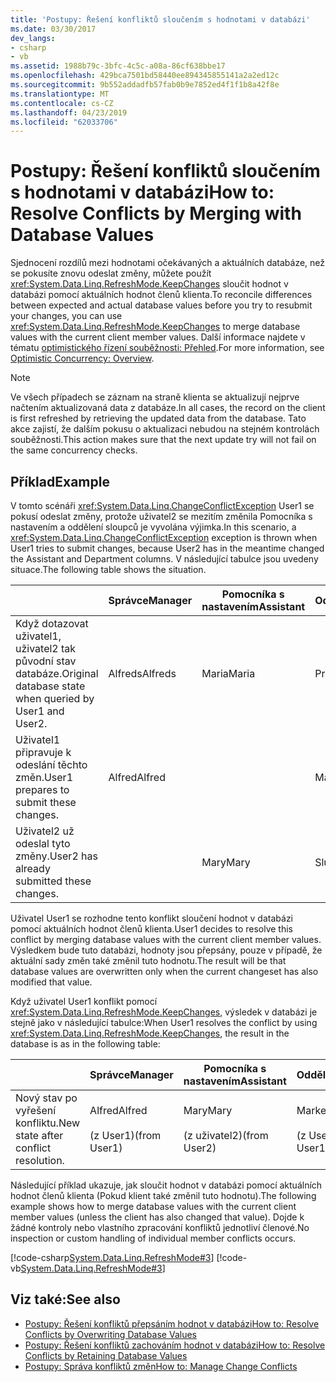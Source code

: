 ```yaml
---
title: 'Postupy: Řešení konfliktů sloučením s hodnotami v databázi'
ms.date: 03/30/2017
dev_langs:
- csharp
- vb
ms.assetid: 1988b79c-3bfc-4c5c-a08a-86cf638bbe17
ms.openlocfilehash: 429bca7501bd58440ee894345855141a2a2ed12c
ms.sourcegitcommit: 9b552addadfb57fab0b9e7852ed4f1f1b8a42f8e
ms.translationtype: MT
ms.contentlocale: cs-CZ
ms.lasthandoff: 04/23/2019
ms.locfileid: "62033706"
---
```

# <a name="how-to-resolve-conflicts-by-merging-with-database-values"></a><span data-ttu-id="c8674-102">Postupy: Řešení konfliktů sloučením s hodnotami v databázi</span><span class="sxs-lookup"><span data-stu-id="c8674-102">How to: Resolve Conflicts by Merging with Database Values</span></span>
<span data-ttu-id="c8674-103">Sjednocení rozdílů mezi hodnotami očekávaných a aktuálních databáze, než se pokusíte znovu odeslat změny, můžete použít <xref:System.Data.Linq.RefreshMode.KeepChanges> sloučit hodnot v databázi pomocí aktuálních hodnot členů klienta.</span><span class="sxs-lookup"><span data-stu-id="c8674-103">To reconcile differences between expected and actual database values before you try to resubmit your changes, you can use <xref:System.Data.Linq.RefreshMode.KeepChanges> to merge database values with the current client member values.</span></span> <span data-ttu-id="c8674-104">Další informace najdete v tématu [optimistického řízení souběžnosti: Přehled](../../../../../../docs/framework/data/adonet/sql/linq/optimistic-concurrency-overview.md).</span><span class="sxs-lookup"><span data-stu-id="c8674-104">For more information, see [Optimistic Concurrency: Overview](../../../../../../docs/framework/data/adonet/sql/linq/optimistic-concurrency-overview.md).</span></span>  
  
> [!NOTE]
>  <span data-ttu-id="c8674-105">Ve všech případech se záznam na straně klienta se aktualizují nejprve načtením aktualizovaná data z databáze.</span><span class="sxs-lookup"><span data-stu-id="c8674-105">In all cases, the record on the client is first refreshed by retrieving the updated data from the database.</span></span> <span data-ttu-id="c8674-106">Tato akce zajistí, že dalším pokusu o aktualizaci nebudou na stejném kontrolách souběžnosti.</span><span class="sxs-lookup"><span data-stu-id="c8674-106">This action makes sure that the next update try will not fail on the same concurrency checks.</span></span>  
  
## <a name="example"></a><span data-ttu-id="c8674-107">Příklad</span><span class="sxs-lookup"><span data-stu-id="c8674-107">Example</span></span>  
 <span data-ttu-id="c8674-108">V tomto scénáři <xref:System.Data.Linq.ChangeConflictException> User1 se pokusí odeslat změny, protože uživatel2 se mezitím změnila Pomocníka s nastavením a oddělení sloupců je vyvolána výjimka.</span><span class="sxs-lookup"><span data-stu-id="c8674-108">In this scenario, a <xref:System.Data.Linq.ChangeConflictException> exception is thrown when User1 tries to submit changes, because User2 has in the meantime changed the Assistant and Department columns.</span></span> <span data-ttu-id="c8674-109">V následující tabulce jsou uvedeny situace.</span><span class="sxs-lookup"><span data-stu-id="c8674-109">The following table shows the situation.</span></span>  
  
||<span data-ttu-id="c8674-110">Správce</span><span class="sxs-lookup"><span data-stu-id="c8674-110">Manager</span></span>|<span data-ttu-id="c8674-111">Pomocníka s nastavením</span><span class="sxs-lookup"><span data-stu-id="c8674-111">Assistant</span></span>|<span data-ttu-id="c8674-112">Oddělení</span><span class="sxs-lookup"><span data-stu-id="c8674-112">Department</span></span>|  
|------|-------------|---------------|----------------|  
|<span data-ttu-id="c8674-113">Když dotazovat uživatel1, uživatel2 tak původní stav databáze.</span><span class="sxs-lookup"><span data-stu-id="c8674-113">Original database state when queried by User1 and User2.</span></span>|<span data-ttu-id="c8674-114">Alfreds</span><span class="sxs-lookup"><span data-stu-id="c8674-114">Alfreds</span></span>|<span data-ttu-id="c8674-115">Maria</span><span class="sxs-lookup"><span data-stu-id="c8674-115">Maria</span></span>|<span data-ttu-id="c8674-116">Prodej</span><span class="sxs-lookup"><span data-stu-id="c8674-116">Sales</span></span>|  
|<span data-ttu-id="c8674-117">Uživatel1 připravuje k odeslání těchto změn.</span><span class="sxs-lookup"><span data-stu-id="c8674-117">User1 prepares to submit these changes.</span></span>|<span data-ttu-id="c8674-118">Alfred</span><span class="sxs-lookup"><span data-stu-id="c8674-118">Alfred</span></span>||<span data-ttu-id="c8674-119">Marketing</span><span class="sxs-lookup"><span data-stu-id="c8674-119">Marketing</span></span>|  
|<span data-ttu-id="c8674-120">Uživatel2 už odeslal tyto změny.</span><span class="sxs-lookup"><span data-stu-id="c8674-120">User2 has already submitted these changes.</span></span>||<span data-ttu-id="c8674-121">Mary</span><span class="sxs-lookup"><span data-stu-id="c8674-121">Mary</span></span>|<span data-ttu-id="c8674-122">Služba</span><span class="sxs-lookup"><span data-stu-id="c8674-122">Service</span></span>|  
  
 <span data-ttu-id="c8674-123">Uživatel User1 se rozhodne tento konflikt sloučení hodnot v databázi pomocí aktuálních hodnot členů klienta.</span><span class="sxs-lookup"><span data-stu-id="c8674-123">User1 decides to resolve this conflict by merging database values with the current client member values.</span></span> <span data-ttu-id="c8674-124">Výsledkem bude tuto databázi, hodnoty jsou přepsány, pouze v případě, že aktuální sady změn také změnil tuto hodnotu.</span><span class="sxs-lookup"><span data-stu-id="c8674-124">The result will be that database values are overwritten only when the current changeset has also modified that value.</span></span>  
  
 <span data-ttu-id="c8674-125">Když uživatel User1 konflikt pomocí <xref:System.Data.Linq.RefreshMode.KeepChanges>, výsledek v databázi je stejně jako v následující tabulce:</span><span class="sxs-lookup"><span data-stu-id="c8674-125">When User1 resolves the conflict by using <xref:System.Data.Linq.RefreshMode.KeepChanges>, the result in the database is as in the following table:</span></span>  
  
||<span data-ttu-id="c8674-126">Správce</span><span class="sxs-lookup"><span data-stu-id="c8674-126">Manager</span></span>|<span data-ttu-id="c8674-127">Pomocníka s nastavením</span><span class="sxs-lookup"><span data-stu-id="c8674-127">Assistant</span></span>|<span data-ttu-id="c8674-128">Oddělení</span><span class="sxs-lookup"><span data-stu-id="c8674-128">Department</span></span>|  
|------|-------------|---------------|----------------|  
|<span data-ttu-id="c8674-129">Nový stav po vyřešení konfliktu.</span><span class="sxs-lookup"><span data-stu-id="c8674-129">New state after conflict resolution.</span></span>|<span data-ttu-id="c8674-130">Alfred</span><span class="sxs-lookup"><span data-stu-id="c8674-130">Alfred</span></span><br /><br /> <span data-ttu-id="c8674-131">(z User1)</span><span class="sxs-lookup"><span data-stu-id="c8674-131">(from User1)</span></span>|<span data-ttu-id="c8674-132">Mary</span><span class="sxs-lookup"><span data-stu-id="c8674-132">Mary</span></span><br /><br /> <span data-ttu-id="c8674-133">(z uživatel2)</span><span class="sxs-lookup"><span data-stu-id="c8674-133">(from User2)</span></span>|<span data-ttu-id="c8674-134">Marketing</span><span class="sxs-lookup"><span data-stu-id="c8674-134">Marketing</span></span><br /><br /> <span data-ttu-id="c8674-135">(z User1)</span><span class="sxs-lookup"><span data-stu-id="c8674-135">(from User1)</span></span>|  
  
 <span data-ttu-id="c8674-136">Následující příklad ukazuje, jak sloučit hodnot v databázi pomocí aktuálních hodnot členů klienta (Pokud klient také změnil tuto hodnotu).</span><span class="sxs-lookup"><span data-stu-id="c8674-136">The following example shows how to merge database values with the current client member values (unless the client has also changed that value).</span></span> <span data-ttu-id="c8674-137">Dojde k žádné kontroly nebo vlastního zpracování konfliktů jednotliví členové.</span><span class="sxs-lookup"><span data-stu-id="c8674-137">No inspection or custom handling of individual member conflicts occurs.</span></span>  
  
 [!code-csharp[System.Data.Linq.RefreshMode#3](../../../../../../samples/snippets/csharp/VS_Snippets_Data/system.data.linq.refreshmode/cs/program.cs#3)]
 [!code-vb[System.Data.Linq.RefreshMode#3](../../../../../../samples/snippets/visualbasic/VS_Snippets_Data/system.data.linq.refreshmode/vb/module1.vb#3)]  
  
## <a name="see-also"></a><span data-ttu-id="c8674-138">Viz také:</span><span class="sxs-lookup"><span data-stu-id="c8674-138">See also</span></span>

- [<span data-ttu-id="c8674-139">Postupy: Řešení konfliktů přepsáním hodnot v databázi</span><span class="sxs-lookup"><span data-stu-id="c8674-139">How to: Resolve Conflicts by Overwriting Database Values</span></span>](../../../../../../docs/framework/data/adonet/sql/linq/how-to-resolve-conflicts-by-overwriting-database-values.md)
- [<span data-ttu-id="c8674-140">Postupy: Řešení konfliktů zachováním hodnot v databázi</span><span class="sxs-lookup"><span data-stu-id="c8674-140">How to: Resolve Conflicts by Retaining Database Values</span></span>](../../../../../../docs/framework/data/adonet/sql/linq/how-to-resolve-conflicts-by-retaining-database-values.md)
- [<span data-ttu-id="c8674-141">Postupy: Správa konfliktů změn</span><span class="sxs-lookup"><span data-stu-id="c8674-141">How to: Manage Change Conflicts</span></span>](../../../../../../docs/framework/data/adonet/sql/linq/how-to-manage-change-conflicts.md)
